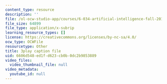 ```yaml
---
content_type: resource
description: ''
file: /ol-ocw-studio-app/courses/6-034-artificial-intelligence-fall-2010/6606d548ed1fd623cb0b0dc2b9853889_VrMHA3yX_QI.srt
file_size: 64899
file_type: application/x-subrip
learning_resource_types: []
license: https://creativecommons.org/licenses/by-nc-sa/4.0/
ocw_type: OCWFile
resourcetype: Other
title: 3play caption file
uid: 6606d548-ed1f-d623-cb0b-0dc2b9853889
video_files:
  video_thumbnail_file: null
video_metadata:
  youtube_id: null
---
```

